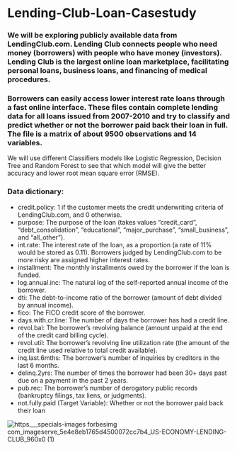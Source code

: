 # Lending-Club-Loan-Casestudy
### We will be exploring publicly available data from LendingClub.com. Lending Club connects people who need money (borrowers) with people who have money (investors). Lending Club is the largest online loan marketplace, facilitating personal loans, business loans, and financing of medical procedures. 
### Borrowers can easily access lower interest rate loans through a fast online interface. These files contain complete lending data for all loans issued from 2007-2010 and try to classify and predict whether or not the borrower paid back their loan in full. The file is a matrix of about 9500 observations and 14 variables.

We will use different Classifiers models like Logistic Regression, Decision Tree and Random Forest to see that which model will give the better accuracy and lower root mean square error (RMSE).

### Data dictionary:
* credit.policy: 1 if the customer meets the credit underwriting criteria of LendingClub.com, and 0 otherwise.
* purpose: The purpose of the loan (takes values “credit_card”, “debt_consolidation”, “educational”, “major_purchase”, “small_business”, and “all_other”).
* int.rate: The interest rate of the loan, as a proportion (a rate of 11% would be stored as 0.11). Borrowers judged by LendingClub.com to be more risky are assigned higher interest rates.
* installment: The monthly installments owed by the borrower if the loan is funded.
* log.annual.inc: The natural log of the self-reported annual income of the borrower.
* dti: The debt-to-income ratio of the borrower (amount of debt divided by annual income).
* fico: The FICO credit score of the borrower.
* days.with.cr.line: The number of days the borrower has had a credit line.
* revol.bal: The borrower’s revolving balance (amount unpaid at the end of the credit card billing cycle).
* revol.util: The borrower’s revolving line utilization rate (the amount of the credit line used relative to total credit available).
* inq.last.6mths: The borrower’s number of inquiries by creditors in the last 6 months.
* delinq.2yrs: The number of times the borrower had been 30+ days past due on a payment in the past 2 years.
* pub.rec: The borrower’s number of derogatory public records (bankruptcy filings, tax liens, or judgments).
* not.fully.paid (Target Variable): Whether or not the borrower paid back their loan

![https___specials-images forbesimg com_imageserve_5e4e8eb1765d4500072cc7b4_US-ECONOMY-LENDING-CLUB_960x0 (1)](https://user-images.githubusercontent.com/88396377/145459456-2c151c58-c1e4-4a01-8b93-463cf1c3d065.jpg)
